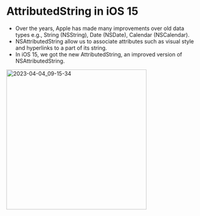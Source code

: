 # AttributedString in iOS 15

* Over the years, Apple has made many improvements over old data types e.g., String (NSString), Date (NSDate), Calendar (NSCalendar).
* NSAttributedString allow us to associate attributes such as visual style and hyperlinks to a part of its string.
* In iOS 15, we got the new AttributedString, an improved version of NSAttributedString.


<img width="365" alt="2023-04-04_09-15-34" src="https://media.git.realestate.com.au/user/4311/files/4ef5763d-c978-4c4b-b4c1-e3b9af8ef4e7">
